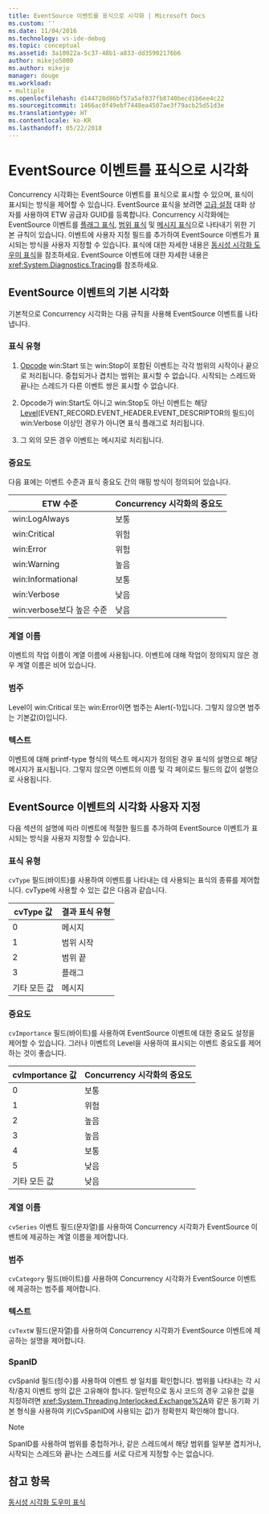 ```yaml
---
title: EventSource 이벤트를 표식으로 시각화 | Microsoft Docs
ms.custom: ''
ms.date: 11/04/2016
ms.technology: vs-ide-debug
ms.topic: conceptual
ms.assetid: 3a10022a-5c37-48b1-a833-dd35902176b6
author: mikejo5000
ms.author: mikejo
manager: douge
ms.workload:
- multiple
ms.openlocfilehash: d144728d86bf57a5af837fb8740becd1b6ee4c22
ms.sourcegitcommit: 1466ac0f49ebf7448ea4507ae3f79acb25d51d3e
ms.translationtype: HT
ms.contentlocale: ko-KR
ms.lasthandoff: 05/22/2018
---
```

# <a name="visualize-eventsource-events-as-markers"></a>EventSource 이벤트를 표식으로 시각화
Concurrency 시각화는 EventSource 이벤트를 표식으로 표시할 수 있으며, 표식이 표시되는 방식을 제어할 수 있습니다. EventSource 표식을 보려면 [고급 설정](../profiling/advanced-settings-dialog-box-concurrency-visualizer.md) 대화 상자를 사용하여 ETW 공급자 GUID를 등록합니다. Concurrency 시각화에는 EventSource 이벤트를 [플래그 표식](../profiling/flag-markers.md), [범위 표식](../profiling/span-markers.md) 및 [메시지 표식](../profiling/message-markers.md)으로 나타내기 위한 기본 규칙이 있습니다. 이벤트에 사용자 지정 필드를 추가하여 EventSource 이벤트가 표시되는 방식을 사용자 지정할 수 있습니다. 표식에 대한 자세한 내용은 [동시성 시각화 도우미 표식](../profiling/concurrency-visualizer-markers.md)을 참조하세요. EventSource 이벤트에 대한 자세한 내용은 <xref:System.Diagnostics.Tracing>를 참조하세요.  
  
## <a name="default-visualization-of-eventsource-events"></a>EventSource 이벤트의 기본 시각화  
 기본적으로 Concurrency 시각화는 다음 규칙을 사용해 EventSource 이벤트를 나타냅니다.  
  
### <a name="marker-type"></a>표식 유형  
  
1.  [Opcode](http://msdn.microsoft.com/en-us/d97953df-669b-4c55-b1a8-925022b339b7) win:Start 또는 win:Stop이 포함된 이벤트는 각각 범위의 시작이나 끝으로 처리됩니다.  중첩되거나 겹치는 범위는 표시할 수 없습니다. 시작되는 스레드와 끝나는 스레드가 다른 이벤트 쌍은 표시할 수 없습니다.  
  
2.  Opcode가 win:Start도 아니고 win:Stop도 아닌 이벤트는 해당 [Level](http://msdn.microsoft.com/en-us/dfa4e0a9-4d89-4f50-aef9-1dae0dc11726)(EVENT_RECORD.EVENT_HEADER.EVENT_DESCRIPTOR의 필드)이 win:Verbose 이상인 경우가 아니면 표식 플래그로 처리됩니다.  
  
3.  그 외의 모든 경우 이벤트는 메시지로 처리됩니다.  
  
### <a name="importance"></a>중요도  
 다음 표에는 이벤트 수준과 표식 중요도 간의 매핑 방식이 정의되어 있습니다.  
  
|ETW 수준|Concurrency 시각화의 중요도|  
|---------------|---------------------------------------|  
|win:LogAlways|보통|  
|win:Critical|위험|  
|win:Error|위험|  
|win:Warning|높음|  
|win:Informational|보통|  
|win:Verbose|낮음|  
|win:verbose보다 높은 수준|낮음|  
  
### <a name="series-name"></a>계열 이름  
 이벤트의 작업 이름이 계열 이름에 사용됩니다. 이벤트에 대해 작업이 정의되지 않은 경우 계열 이름은 비어 있습니다.  
  
### <a name="category"></a>범주  
 Level이 win:Critical 또는 win:Error이면 범주는 Alert(-1)입니다. 그렇지 않으면 범주는 기본값(0)입니다.  
  
### <a name="text"></a>텍스트  
 이벤트에 대해 printf-type 형식의 텍스트 메시지가 정의된 경우 표식의 설명으로 해당 메시지가 표시됩니다. 그렇지 않으면 이벤트의 이름 및 각 페이로드 필드의 값이 설명으로 사용됩니다.  
  
## <a name="customize-visualization-of-eventsource-events"></a>EventSource 이벤트의 시각화 사용자 지정  
 다음 섹션의 설명에 따라 이벤트에 적절한 필드를 추가하여 EventSource 이벤트가 표시되는 방식을 사용자 지정할 수 있습니다.  
  
### <a name="marker-type"></a>표식 유형  
 `cvType` 필드(바이트)를 사용하여 이벤트를 나타내는 데 사용되는 표식의 종류를 제어합니다. cvType에 사용할 수 있는 값은 다음과 같습니다.  
  
|cvType 값|결과 표식 유형|  
|------------------|---------------------------|  
|0|메시지|  
|1|범위 시작|  
|2|범위 끝|  
|3|플래그|  
|기타 모든 값|메시지|  
  
### <a name="importance"></a>중요도  
 `cvImportance` 필드(바이트)를 사용하여 EventSource 이벤트에 대한 중요도 설정을 제어할 수 있습니다. 그러나 이벤트의 Level을 사용하여 표시되는 이벤트 중요도를 제어하는 것이 좋습니다.  
  
|cvImportance 값|Concurrency 시각화의 중요도|  
|------------------------|---------------------------------------|  
|0|보통|  
|1|위험|  
|2|높음|  
|3|높음|  
|4|보통|  
|5|낮음|  
|기타 모든 값|낮음|  
  
### <a name="series-name"></a>계열 이름  
 `cvSeries` 이벤트 필드(문자열)를 사용하여 Concurrency 시각화가 EventSource 이벤트에 제공하는 계열 이름을 제어합니다.  
  
### <a name="category"></a>범주  
 `cvCategory` 필드(바이트)를 사용하여 Concurrency 시각화가 EventSource 이벤트에 제공하는 범주를 제어합니다.  
  
### <a name="text"></a>텍스트  
 `cvTextW` 필드(문자열)를 사용하여 Concurrency 시각화가 EventSource 이벤트에 제공하는 설명을 제어합니다.  
  
### <a name="spanid"></a>SpanID  
 cvSpanId 필드(정수)를 사용하여 이벤트 쌍 일치를 확인합니다. 범위를 나타내는 각 시작/중지 이벤트 쌍의 값은 고유해야 합니다. 일반적으로 동시 코드의 경우 고유한 값을 지정하려면 <xref:System.Threading.Interlocked.Exchange%2A>와 같은 동기화 기본 형식을 사용하여 키(CvSpanID에 사용되는 값)가 정확한지 확인해야 합니다.  
  
> [!NOTE]
>  SpanID를 사용하여 범위를 중첩하거나, 같은 스레드에서 해당 범위를 일부분 겹치거나, 시작되는 스레드와 끝나는 스레드를 서로 다르게 지정할 수는 없습니다.  
  
## <a name="see-also"></a>참고 항목  
 [동시성 시각화 도우미 표식](../profiling/concurrency-visualizer-markers.md)